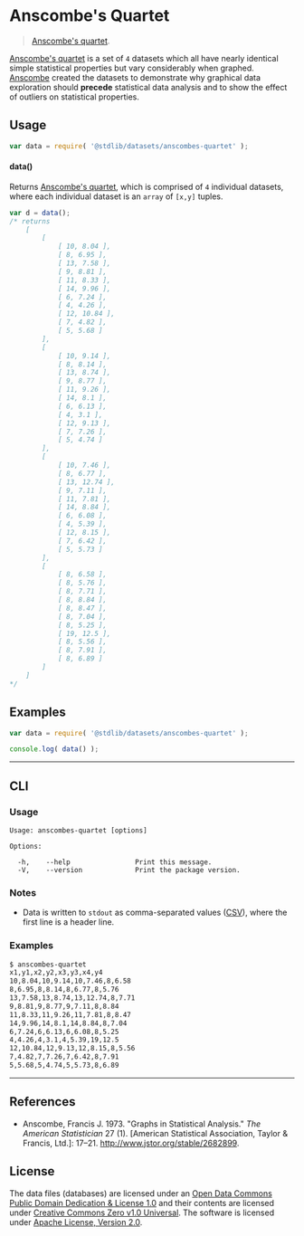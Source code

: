 # Anscombe's Quartet

> [Anscombe's quartet][anscombes-quartet].

<section class="intro">

[Anscombe's quartet][anscombes-quartet] is a set of `4` datasets which all have nearly identical simple statistical properties but vary considerably when graphed. [Anscombe][francis-anscombe] created the datasets to demonstrate why graphical data exploration should **precede** statistical data analysis and to show the effect of outliers on statistical properties.

</section>

<!-- /.intro -->

<section class="usage">

## Usage

```javascript
var data = require( '@stdlib/datasets/anscombes-quartet' );
```

#### data()

Returns [Anscombe's quartet][anscombes-quartet], which is comprised of `4` individual datasets, where each individual dataset is an `array` of `[x,y]` tuples.

```javascript
var d = data();
/* returns
    [
        [
            [ 10, 8.04 ],
            [ 8, 6.95 ],
            [ 13, 7.58 ],
            [ 9, 8.81 ],
            [ 11, 8.33 ],
            [ 14, 9.96 ],
            [ 6, 7.24 ],
            [ 4, 4.26 ],
            [ 12, 10.84 ],
            [ 7, 4.82 ],
            [ 5, 5.68 ]
        ],
        [
            [ 10, 9.14 ],
            [ 8, 8.14 ],
            [ 13, 8.74 ],
            [ 9, 8.77 ],
            [ 11, 9.26 ],
            [ 14, 8.1 ],
            [ 6, 6.13 ],
            [ 4, 3.1 ],
            [ 12, 9.13 ],
            [ 7, 7.26 ],
            [ 5, 4.74 ]
        ],
        [
            [ 10, 7.46 ],
            [ 8, 6.77 ],
            [ 13, 12.74 ],
            [ 9, 7.11 ],
            [ 11, 7.81 ],
            [ 14, 8.84 ],
            [ 6, 6.08 ],
            [ 4, 5.39 ],
            [ 12, 8.15 ],
            [ 7, 6.42 ],
            [ 5, 5.73 ]
        ],
        [
            [ 8, 6.58 ],
            [ 8, 5.76 ],
            [ 8, 7.71 ],
            [ 8, 8.84 ],
            [ 8, 8.47 ],
            [ 8, 7.04 ],
            [ 8, 5.25 ],
            [ 19, 12.5 ],
            [ 8, 5.56 ],
            [ 8, 7.91 ],
            [ 8, 6.89 ]
        ]
    ]
*/
```

</section>

<!-- /.usage -->

<section class="examples">

## Examples

<!-- TODO: more interesting example involving stats and plotting once ndarray -->

<!-- eslint no-undef: "error" -->

```javascript
var data = require( '@stdlib/datasets/anscombes-quartet' );

console.log( data() );
```

</section>

<!-- /.examples -->

* * *

<section class="cli">

## CLI

<section class="usage">

### Usage

```text
Usage: anscombes-quartet [options]

Options:

  -h,    --help                Print this message.
  -V,    --version             Print the package version.
```

</section>

<!-- /.usage -->

<section class="notes">

### Notes

-   Data is written to `stdout` as comma-separated values ([CSV][csv]), where the first line is a header line.

</section>

<!-- /.notes -->

<section class="examples">

### Examples

```bash
$ anscombes-quartet
x1,y1,x2,y2,x3,y3,x4,y4
10,8.04,10,9.14,10,7.46,8,6.58
8,6.95,8,8.14,8,6.77,8,5.76
13,7.58,13,8.74,13,12.74,8,7.71
9,8.81,9,8.77,9,7.11,8,8.84
11,8.33,11,9.26,11,7.81,8,8.47
14,9.96,14,8.1,14,8.84,8,7.04
6,7.24,6,6.13,6,6.08,8,5.25
4,4.26,4,3.1,4,5.39,19,12.5
12,10.84,12,9.13,12,8.15,8,5.56
7,4.82,7,7.26,7,6.42,8,7.91
5,5.68,5,4.74,5,5.73,8,6.89
```

</section>

<!-- /.examples -->

</section>

<!-- /.cli -->

* * *

<section class="references">

## References

-   Anscombe, Francis J. 1973. "Graphs in Statistical Analysis." _The American Statistician_ 27 (1). \[American Statistical Association, Taylor & Francis, Ltd.]: 17–21. <http://www.jstor.org/stable/2682899>.

</section>

<!-- /.references -->

<!-- <license> -->

## License

The data files (databases) are licensed under an [Open Data Commons Public Domain Dedication & License 1.0][pddl-1.0] and their contents are licensed under [Creative Commons Zero v1.0 Universal][cc0]. The software is licensed under [Apache License, Version 2.0][apache-license].

<!-- </license> -->

<section class="links">

[pddl-1.0]: http://opendatacommons.org/licenses/pddl/1.0/

[cc0]: https://creativecommons.org/publicdomain/zero/1.0

[apache-license]: https://www.apache.org/licenses/LICENSE-2.0

[csv]: https://tools.ietf.org/html/rfc4180

[anscombes-quartet]:https://en.wikipedia.org/wiki/Anscombe%27s_quartet

[francis-anscombe]: https://en.wikipedia.org/wiki/Francis_Anscombe

</section>

<!-- /.links -->
